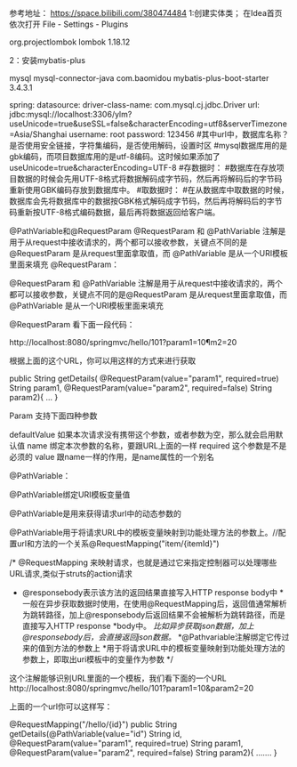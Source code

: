 参考地址：
https://space.bilibili.com/380474484
1:创建实体类；
在Idea首页依次打开 File - Settings - Plugins
<!--lombok @Data-->
<dependency>
    <groupId>org.projectlombok</groupId>
    <artifactId>lombok</artifactId>
    <version>1.18.12</version>
</dependency>

2：安装mybatis-plus
<!-- 数据库驱动 -->
<dependency>
    <groupId>mysql</groupId>
    <artifactId>mysql-connector-java</artifactId>
</dependency>
<!-- mybatis-plus -->
<dependency>
    <groupId>com.baomidou</groupId>
    <artifactId>mybatis-plus-boot-starter</artifactId>
    <version>3.4.3.1</version>
</dependency>

spring:
  datasource:
    driver-class-name: com.mysql.cj.jdbc.Driver
    url: jdbc:mysql://localhost:3306/ylm?useUnicode=true&useSSL=false&characterEncoding=utf8&serverTimezone=Asia/Shanghai
    username: root
    password: 123456
#其中url中，数据库名称？是否使用安全链接，字符集编码，是否使用解码，设置时区
#mysql数据库用的是gbk编码，而项目数据库用的是utf-8编码。这时候如果添加了useUnicode=true&characterEncoding=UTF-8
#存数据时：
#数据库在存放项目数据的时候会先用UTF-8格式将数据解码成字节码，然后再将解码后的字节码重新使用GBK编码存放到数据库中。
#取数据时：
#在从数据库中取数据的时候，数据库会先将数据库中的数据按GBK格式解码成字节码，然后再将解码后的字节码重新按UTF-8格式编码数据，最后再将数据返回给客户端。


@PathVariable和@RequestParam
@RequestParam 和 @PathVariable 注解是用于从request中接收请求的，两个都可以接收参数，关键点不同的是@RequestParam 是从request里面拿取值，而 @PathVariable 是从一个URI模板里面来填充
@RequestParam：

@RequestParam 和 @PathVariable 注解是用于从request中接收请求的，两个都可以接收参数，关键点不同的是@RequestParam 是从request里面拿取值，而 @PathVariable 是从一个URI模板里面来填充

@RequestParam
看下面一段代码：

http://localhost:8080/springmvc/hello/101?param1=10¶m2=20

根据上面的这个URL，你可以用这样的方式来进行获取

public String getDetails(
    @RequestParam(value="param1", required=true) String param1,
        @RequestParam(value="param2", required=false) String param2){
...
}

Param 支持下面四种参数

defaultValue 如果本次请求没有携带这个参数，或者参数为空，那么就会启用默认值
name 绑定本次参数的名称，要跟URL上面的一样
required 这个参数是不是必须的
value 跟name一样的作用，是name属性的一个别名

@PathVariable：

@PathVariable绑定URI模板变量值

@PathVariable是用来获得请求url中的动态参数的

@PathVariable用于将请求URL中的模板变量映射到功能处理方法的参数上。//配置url和方法的一个关系@RequestMapping("item/{itemId}")

/* @RequestMapping 来映射请求，也就是通过它来指定控制器可以处理哪些URL请求,类似于struts的action请求
* @responsebody表示该方法的返回结果直接写入HTTP response body中
*一般在异步获取数据时使用，在使用@RequestMapping后，返回值通常解析为跳转路径，加上@responsebody后返回结果不会被解析为跳转路径，而是直接写入HTTP response *body中。
*比如异步获取json数据，加上@responsebody后，会直接返回json数据。*
*@Pathvariable注解绑定它传过来的值到方法的参数上
*用于将请求URL中的模板变量映射到功能处理方法的参数上，即取出uri模板中的变量作为参数
*/

这个注解能够识别URL里面的一个模板，我们看下面的一个URL
http://localhost:8080/springmvc/hello/101?param1=10&param2=20

上面的一个url你可以这样写：

@RequestMapping("/hello/{id}")
    public String getDetails(@PathVariable(value="id") String id,
    @RequestParam(value="param1", required=true) String param1,
    @RequestParam(value="param2", required=false) String param2){
.......
}